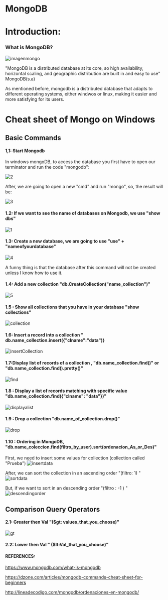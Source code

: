 # MongoDB

# Introduction:
### What is MongoDB?
![imagenmongo](https://user-images.githubusercontent.com/48557621/83740396-64e13f80-a61c-11ea-812b-c330dbbc1975.png)

"MongoDB is a distributed database at its core, so high availability, horizontal scaling, and geographic distribution are built in and easy to use" MongoDB(s.a)

As mentioned before, mongodb is a distributed database that adapts to different operating systems, either windwos or linux, making it easier and more satisfying for its users.

# Cheat sheet of Mongo on Windows
## Basic Commands
#### 1,1: Start Mongodb
In windows mongoDB, to access the database you first have to open our terminator and run the code "mongodb":

![2](https://user-images.githubusercontent.com/48557621/83737555-c8696e00-a618-11ea-9f08-49b712a9c24e.PNG)

After, we are going to open a new "cmd" and run "mongo", so, the result will be:

![3](https://user-images.githubusercontent.com/48557621/83737823-25652400-a619-11ea-8af7-f783c45ece6f.PNG)


#### 1.2: If we want to see the name of databases on Mongodb,  we use "show dbs"
![1](https://user-images.githubusercontent.com/48557621/83736373-2ac16f00-a617-11ea-85ef-7d2bbcc78c23.PNG)


#### 1.3: Create a new database, we are going to use  "use" + "nameofyourdatabase"
![4](https://user-images.githubusercontent.com/48557621/83738651-2f3b5700-a61a-11ea-95db-b30dcb96180c.PNG)

A funny thing is that the database after this command will not be created unless I know how to use it.

#### 1.4: Add a new collection  "db.CreateCollection("name_collection")"
![5](https://user-images.githubusercontent.com/48557621/83740394-6448a900-a61c-11ea-97b7-859b794ad341.PNG)

#### 1.5 : Show all collections that you have in your database  "show collections"
![collection](https://user-images.githubusercontent.com/48557621/83773458-26627980-a64a-11ea-8941-34d59c4bf1aa.PNG)

#### 1.6: Insert a record into a collection  " db.name_collection.insert({"clname":"data")}
![insertCollection](https://user-images.githubusercontent.com/48557621/83774456-52cac580-a64b-11ea-8a29-4f21da5df131.PNG)

#### 1.7:Display list of records of a collection , "db.name_collection.find()" or "db.name_collection.find().pretty()"
![find](https://user-images.githubusercontent.com/48557621/83774783-c66cd280-a64b-11ea-9f2d-6bcb36c022e8.PNG)

#### 1.8 : Display a list of records matching with specific value   "db.name_collection.find({"clname": "data"})"
![displayalist](https://user-images.githubusercontent.com/48557621/83775527-a8ec3880-a64c-11ea-8a77-88ca704421c0.PNG)

#### 1.9 : Drop a collection   "db.name_of_collection.drop()"
![drop](https://user-images.githubusercontent.com/48557621/83776316-a50ce600-a64d-11ea-8b8b-9ae96abc1233.PNG)

#### 1.10 : Ordering in MongoDB, "db.name_coleccion.find(filtro_by_user).sort(ordenacion_As_or_Des)"
First, we need to insert some values for collection (collection called "Prueba")
![insertdata](https://user-images.githubusercontent.com/48557621/83779138-303bab00-a651-11ea-85fd-0b7693e7da5c.PNG)

After, we can sort the collection in an ascending order    "(filtro: 1) "
![sortdata](https://user-images.githubusercontent.com/48557621/83779136-2fa31480-a651-11ea-98c8-8e3664f2000e.PNG)

But, if we want to sort in an descending order     "(filtro : -1 ) "
![descendingorder](https://user-images.githubusercontent.com/48557621/83781662-76463e00-a654-11ea-97fc-075d7bbfe21d.PNG)

## Comparison Query Operators
#### 2.1: Greater then Val  "($gt: values_that_you_choose)"
![gt](https://user-images.githubusercontent.com/48557621/83783431-c245b280-a655-11ea-9f88-88eec1c57f63.PNG)

#### 2.2: Lower then Val  " ($lt:Val_that_you_choose)"
#### REFERENCES:
https://www.mongodb.com/what-is-mongodb

https://dzone.com/articles/mongodb-commands-cheat-sheet-for-beginners

http://lineadecodigo.com/mongodb/ordenaciones-en-mongodb/



